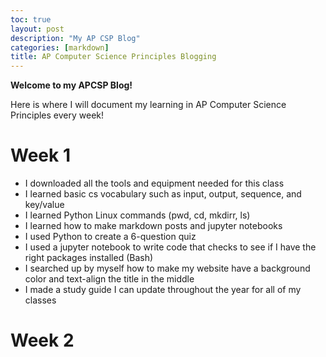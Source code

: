 ```yaml
---
toc: true
layout: post
description: "My AP CSP Blog"
categories: [markdown]
title: AP Computer Science Principles Blogging 
---
```


**Welcome to my APCSP Blog!**

<p>Here is where I will document my learning in AP Computer Science Principles every week!</p>

# Week 1
 - I downloaded all the tools and equipment needed for this class 
 - I learned basic cs vocabulary such as input, output, sequence, and key/value
 - I learned Python Linux commands (pwd, cd, mkdirr, ls)
 - I learned how to make markdown posts and jupyter notebooks
 - I used Python to create a 6-question quiz 
 - I used a jupyter notebook to write code that checks to see if I have the right packages installed (Bash)
 - I searched up by myself how to make my website have a background color and text-align the title in the middle 
 - I made a study guide I can update throughout the year for all of my classes

 # Week 2 

